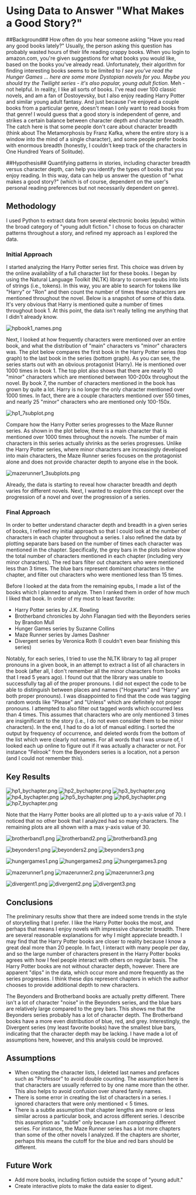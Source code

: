 # Using Data to Answer "What Makes a Good Story?" #

##Background##
How often do you hear someone asking "Have you read any good books lately?" Usually, the person asking this question has probably wasted hours of their life reading crappy books. When you login to amazon.com, you're given suggestions for what books you would like, based on the books you've already read. Unfortunately, their algorithm for finding interesting books seems to be limited to *I see you've read the Hunger Games ... here are some more Dystopian novels for you. Maybe you should try the Twilight series - it's also popular, young adult fiction.* Meh - not helpful. In reality, I like all sorts of books. I've read over 100 classic novels, and am a fan of Dostoyevsky, but I also enjoy reading Harry Potter and similar young adult fantasy. And just because I've enjoyed a couple books from a particular genre, doesn't mean I only want to read books from that genre! I would guess that a good story is independent of genre, and strikes a certain balance between character depth and character breadth. The catch here is that some people don't care about character breadth (think about The Metamorphosis by Franz Kafka, where the entire story is a window into the mind of a single character), and some people prefer books with enormous breadth (honestly, I couldn't keep track of the characters in One Hundred Years of Solitude).

##Hypothesis##
Quantifying patterns in stories, including character breadth versus character depth, can help you identify the types of books that you enjoy reading. In this way, data can help us answer the question of "what makes a good story?" (which is of course, dependent on the user's personal reading preferences but not necessarily dependent on genre). 

## Methodology ##

I used Python to extract data from several electronic books (epubs) within the broad category of "young adult fiction." I chose to focus on character patterns throughout a story, and refined my approach as I explored the data.

### Initial Approach ###
I started analyzing the Harry Potter series first. This choice was driven by the online availability of a full character list for these books. I began by using the Natural Language Toolkit (NLTK) library to convert epubs into lists of strings (i.e., tokens). In this way, you are able to search for tokens like "Harry" or "Ron" and then count the number of times these characters are mentioned throughout the novel. Below is a snapshot of some of this data. It's very obvious that Harry is mentioned quite a number of times throughout book 1. At this point, the data isn't really telling me anything that I didn't already know.

![hpbook1_names.png](https://bitbucket.org/repo/Mx7pKn/images/2946209153-hpbook1_names.png)

Next, I looked at how frequently characters were mentioned over an entire book, and what the distribution of "main" characters vs "minor" characters was. The plot below compares the first book in the Harry Potter series (top graph) to the last book in the series (bottom graph). As you can see, the series starts out with an obvious protagonist (Harry). He is mentioned over 1000 times in book 1. The top plot also shows that there are nearly 10 "minor" characters which are mentioned between 100-200x throughout the novel. By book 7, the number of characters mentioned in the book has grown by quite a lot. Harry is no longer the only character mentioned over 1000 times. In fact, there are a couple characters mentioned over 550 times, and nearly 25 "minor" characters who are mentioned only 100-150x. 

![hp1_7subplot.png](https://bitbucket.org/repo/Mx7pKn/images/2061119558-hp1_7subplot.png)

Compare how the Harry Potter series progresses to the Maze Runner series. As shown in the plot below, there is a main character that is mentioned over 1000 times throughout the novels. The number of main characters in this series actually shrinks as the series progresses. Unlike the Harry Potter series, where minor characters are increasingly developed into main characters, the Maze Runner series focuses on the protagonist alone and does not provide character depth to anyone else in the book. 

![mazerunner1_3subplots.png](https://bitbucket.org/repo/Mx7pKn/images/625874408-mazerunner1_3subplots.png)

Already, the data is starting to reveal how character breadth and depth varies for different novels. Next, I wanted to explore this concept over the progression of a novel and over the progression of a series.

### Final Approach ###

In order to better understand character depth and breadth in a given series of books, I refined my initial approach so that I could look at the number of characters in each chapter throughout a series. I also refined the data by plotting separate bars based on the number of times each character was mentioned in the chapter. Specifically, the grey bars in the plots below show the total number of characters mentioned in each chapter (including very minor characters). The red bars filter out characters who were mentioned less than 3 times. The blue bars represent dominant characters in the chapter, and filter out characters who were mentioned less than 15 times. 

Before I looked at the data from the remaining epubs, I made a list of the books which I planned to analyze. Then I ranked them in order of how much I liked that book. In order of my most to least favorite:

* Harry Potter series by J.K. Rowling
* Brotherband chronicles by John Flanagan tied with the Beyonders series by Brandon Mull
* Hunger Games series by Suzanne Collins
* Maze Runner series by James Dashner
* Divergent series by Veronica Roth (I couldn't even bear finishing this series)

Notably, for each series, I tried to use the NLTK library to tag all proper pronouns in a given book, in an attempt to extract a list of all characters in the book (after all, I don't remember all the minor characters from books that I read 5 years ago). I found out that the library was unable to successfully tag all of the proper pronouns. I did not expect the code to be able to distinguish between places and names ("Hogwarts" and "Harry" are both proper pronouns). I was disappointed to find that the code was tagging random words like "Please" and "Unless" which are definitely not proper pronouns. I attempted to also filter out tagged words which occurred less than 4 times. This assumes that characters who are only mentioned 3 times are insignificant to the story (i.e., I do not even consider them to be minor characters). In the end, I had to do a lot of manual editing. I sorted the output by frequency of occurrence, and deleted words from the bottom of the list which were clearly not names. For all words that I was unsure of, I looked each up online to figure out if it was actually a character or not. For instance "Felrook" from the Beyonders series is a location, not a person (and I could not remember this).

## Key Results ##

![hp1_bychapter.png](https://bitbucket.org/repo/Mx7pKn/images/1442896934-hp1_bychapter.png)
![hp2_bychapter.png](https://bitbucket.org/repo/Mx7pKn/images/2211721534-hp2_bychapter.png)
![hp3_bychapter.png](https://bitbucket.org/repo/Mx7pKn/images/3349945148-hp3_bychapter.png)
![hp4_bychapter.png](https://bitbucket.org/repo/Mx7pKn/images/2037694172-hp4_bychapter.png)
![hp5_bychapter.png](https://bitbucket.org/repo/Mx7pKn/images/2320447020-hp5_bychapter.png)
![hp6_bychapter.png](https://bitbucket.org/repo/Mx7pKn/images/3254033752-hp6_bychapter.png)
![hp7_bychapter.png](https://bitbucket.org/repo/Mx7pKn/images/3641079957-hp7_bychapter.png)

Note that the Harry Potter books are all plotted up to a y-axis value of 70. I noticed that no other book that I analyzed had so many characters. The remaining plots are all shown with a max y-axis value of 30. 

![brotherband1.png](https://bitbucket.org/repo/Mx7pKn/images/3728856753-brotherband1.png)
![brotherband2.png](https://bitbucket.org/repo/Mx7pKn/images/1715254307-brotherband2.png)
![brotherband3.png](https://bitbucket.org/repo/Mx7pKn/images/4144328460-brotherband3.png)

![beyonders1.png](https://bitbucket.org/repo/Mx7pKn/images/1102671954-beyonders1.png)
![beyonders2.png](https://bitbucket.org/repo/Mx7pKn/images/3087977819-beyonders2.png)
![beyonders3.png](https://bitbucket.org/repo/Mx7pKn/images/58032596-beyonders3.png)

![hungergames1.png](https://bitbucket.org/repo/Mx7pKn/images/3362662986-hungergames1.png)
![hungergames2.png](https://bitbucket.org/repo/Mx7pKn/images/205217570-hungergames2.png)
![hungergames3.png](https://bitbucket.org/repo/Mx7pKn/images/848505291-hungergames3.png)

![mazerunner1.png](https://bitbucket.org/repo/Mx7pKn/images/1411760702-mazerunner1.png)
![mazerunner2.png](https://bitbucket.org/repo/Mx7pKn/images/3450592742-mazerunner2.png)
![mazerunner3.png](https://bitbucket.org/repo/Mx7pKn/images/2984717330-mazerunner3.png)

![divergent1.png](https://bitbucket.org/repo/Mx7pKn/images/2224003594-divergent1.png)
![divergent2.png](https://bitbucket.org/repo/Mx7pKn/images/765769502-divergent2.png)
![divergent3.png](https://bitbucket.org/repo/Mx7pKn/images/2637047517-divergent3.png)

## Conclusions ##
The preliminary results show that there are indeed some trends in the style of storytelling that I prefer. I like the Harry Potter books the most, and perhaps that means I enjoy novels with impressive character breadth. There are several reasonable explanations for why I might appreciate breadth. I may find that the Harry Potter books are closer to reality because I know a great deal more than 20 people. In fact, I interact with many people per day, and so the large number of characters present in the Harry Potter books agrees with how I feel people interact with others on regular basis. The Harry Potter books are not without character depth, however. There are apparent "dips" in the data, which occur more and more frequently as the series progresses. I think these dips represent chapters in which the author chooses to provide additional depth to new characters.

The Beyonders and Brotherband books are actually pretty different. There isn't a lot of character "noise" in the Beyonders series, and the blue bars are relatively large compared to the grey bars. This shows me that the Beyonders series probably has a lot of character depth. The Brotherband books have a more even distribution of blue, red, and grey. Interestingly, the Divergent series (my least favorite books) have the smallest blue bars, indicating that the character depth may be lacking. I have made a lot of assumptions here, however, and this analysis could be improved.

## Assumptions ##

* When creating the character lists, I deleted last names and prefaces such as "Professor" to avoid double counting. The assumption here is that characters are usually referred to by one name more than the other.  This also helps to avoid confusion over shared family names.
* There is some error in creating the list of characters in a series. I ignored characters that were only mentioned < 5 times. 
* There is a subtle assumption that chapter lengths are more or less similar across a particular book, and across different series. I describe this assumption as "subtle" only because I am *comparing* different series. For instance, the Maze Runner series has a lot more chapters than some of the other novels I analyzed. If the chapters are shorter, perhaps this means the cutoff for the blue and red bars should be different.

## Future Work ##

* Add more books, including fiction outside the scope of "young adult."
* Create interactive plots to make the data easier to digest.